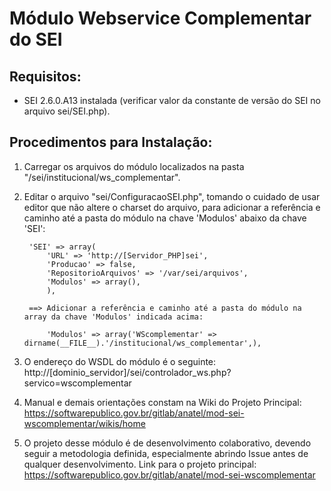 # Módulo Webservice Complementar do SEI

## Requisitos:
- SEI 2.6.0.A13 instalada (verificar valor da constante de versão do SEI no arquivo sei/SEI.php).

## Procedimentos para Instalação:

1. Carregar os arquivos do módulo localizados na pasta "/sei/institucional/ws_complementar".
2. Editar o arquivo "sei/ConfiguracaoSEI.php", tomando o cuidado de usar editor que não altere o charset do arquivo, para adicionar a referência e caminho até a pasta do módulo na chave 'Modulos' abaixo da chave 'SEI':

		'SEI' => array(
			'URL' => 'http://[Servidor_PHP]sei',
			'Producao' => false,
			'RepositorioArquivos' => '/var/sei/arquivos',
			'Modulos' => array(),
			),

		==> Adicionar a referência e caminho até a pasta do módulo na array da chave 'Modulos' indicada acima:
			
			'Modulos' => array('WScomplementar' => dirname(__FILE__).'/institucional/ws_complementar',),

3. O endereço do WSDL do módulo é o seguinte: http://[dominio_servidor]/sei/controlador_ws.php?servico=wscomplementar

4. Manual e demais orientações constam na Wiki do Projeto Principal: https://softwarepublico.gov.br/gitlab/anatel/mod-sei-wscomplementar/wikis/home

5. O projeto desse módulo é de desenvolvimento colaborativo, devendo seguir a metodologia definida, especialmente abrindo Issue antes de qualquer desenvolvimento. Link para o projeto principal: https://softwarepublico.gov.br/gitlab/anatel/mod-sei-wscomplementar